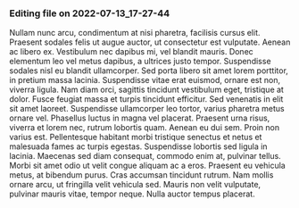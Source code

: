 

### Editing file on 2022-07-13_17-27-44

Nullam nunc arcu, condimentum at nisi pharetra, facilisis cursus elit. Praesent sodales felis ut augue auctor, ut consectetur est vulputate. Aenean ac libero ex. Vestibulum nec dapibus mi, vel blandit mauris. Donec elementum leo vel metus dapibus, a ultrices justo tempor. Suspendisse sodales nisl eu blandit ullamcorper. Sed porta libero sit amet lorem porttitor, in pretium massa lacinia. Suspendisse vitae erat euismod, ornare est non, viverra ligula. Nam diam orci, sagittis tincidunt vestibulum eget, tristique at dolor.
Fusce feugiat massa et turpis tincidunt efficitur. Sed venenatis in elit sit amet laoreet. Suspendisse ullamcorper leo tortor, varius pharetra metus ornare vel. Phasellus luctus in magna vel placerat. Praesent urna risus, viverra et lorem nec, rutrum lobortis quam. Aenean eu dui sem. Proin non varius est. Pellentesque habitant morbi tristique senectus et netus et malesuada fames ac turpis egestas. Suspendisse lobortis sed ligula in lacinia. Maecenas sed diam consequat, commodo enim at, pulvinar tellus. Morbi sit amet odio ut velit congue aliquam ac a eros. Praesent eu vehicula metus, at bibendum purus. Cras accumsan tincidunt rutrum. Nam mollis ornare arcu, ut fringilla velit vehicula sed. Mauris non velit vulputate, pulvinar mauris vitae, tempor neque. Nulla auctor tempus placerat.


